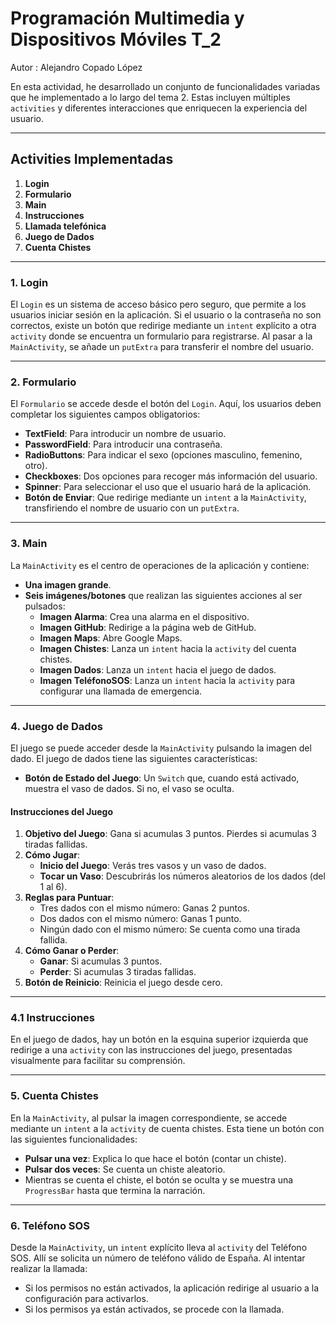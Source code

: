 # Programación Multimedia y Dispositivos Móviles T_2
Autor : Alejandro Copado López

En esta actividad, he desarrollado un conjunto de funcionalidades variadas que he implementado a lo largo del tema 2. Estas incluyen múltiples `activities` y diferentes interacciones que enriquecen la experiencia del usuario.

---

## Activities Implementadas
1. **Login**
2. **Formulario**
3. **Main**
4. **Instrucciones**
5. **Llamada telefónica**
6. **Juego de Dados**
7. **Cuenta Chistes**

---

### 1. Login
El `Login` es un sistema de acceso básico pero seguro, que permite a los usuarios iniciar sesión en la aplicación. Si el usuario o la contraseña no son correctos, existe un botón que redirige mediante un `intent` explícito a otra `activity` donde se encuentra un formulario para registrarse. Al pasar a la `MainActivity`, se añade un `putExtra` para transferir el nombre del usuario.

---

### 2. Formulario
El `Formulario` se accede desde el botón del `Login`. Aquí, los usuarios deben completar los siguientes campos obligatorios:

- **TextField**: Para introducir un nombre de usuario.
- **PasswordField**: Para introducir una contraseña.
- **RadioButtons**: Para indicar el sexo (opciones masculino, femenino, otro).
- **Checkboxes**: Dos opciones para recoger más información del usuario.
- **Spinner**: Para seleccionar el uso que el usuario hará de la aplicación.
- **Botón de Enviar**: Que redirige mediante un `intent` a la `MainActivity`, transfiriendo el nombre de usuario con un `putExtra`.

---

### 3. Main
La `MainActivity` es el centro de operaciones de la aplicación y contiene:
- **Una imagen grande**.
- **Seis imágenes/botones** que realizan las siguientes acciones al ser pulsados:
  - **Imagen Alarma**: Crea una alarma en el dispositivo.
  - **Imagen GitHub**: Redirige a la página web de GitHub.
  - **Imagen Maps**: Abre Google Maps.
  - **Imagen Chistes**: Lanza un `intent` hacia la `activity` del cuenta chistes.
  - **Imagen Dados**: Lanza un `intent` hacia el juego de dados.
  - **Imagen TeléfonoSOS**: Lanza un `intent` hacia la `activity` para configurar una llamada de emergencia.

---

### 4. Juego de Dados
El juego se puede acceder desde la `MainActivity` pulsando la imagen del dado. El juego de dados tiene las siguientes características:

- **Botón de Estado del Juego**: Un `Switch` que, cuando está activado, muestra el vaso de dados. Si no, el vaso se oculta.
  
#### Instrucciones del Juego
1. **Objetivo del Juego**: Gana si acumulas 3 puntos. Pierdes si acumulas 3 tiradas fallidas.
2. **Cómo Jugar**:
   - **Inicio del Juego**: Verás tres vasos y un vaso de dados.
   - **Tocar un Vaso**: Descubrirás los números aleatorios de los dados (del 1 al 6).
3. **Reglas para Puntuar**:
   - Tres dados con el mismo número: Ganas 2 puntos.
   - Dos dados con el mismo número: Ganas 1 punto.
   - Ningún dado con el mismo número: Se cuenta como una tirada fallida.
4. **Cómo Ganar o Perder**:
   - **Ganar**: Si acumulas 3 puntos.
   - **Perder**: Si acumulas 3 tiradas fallidas.
5. **Botón de Reinicio**: Reinicia el juego desde cero.

---

### 4.1 Instrucciones
En el juego de dados, hay un botón en la esquina superior izquierda que redirige a una `activity` con las instrucciones del juego, presentadas visualmente para facilitar su comprensión.

---

### 5. Cuenta Chistes
En la `MainActivity`, al pulsar la imagen correspondiente, se accede mediante un `intent` a la `activity` de cuenta chistes. Esta tiene un botón con las siguientes funcionalidades:
- **Pulsar una vez**: Explica lo que hace el botón (contar un chiste).
- **Pulsar dos veces**: Se cuenta un chiste aleatorio.
- Mientras se cuenta el chiste, el botón se oculta y se muestra una `ProgressBar` hasta que termina la narración.

---

### 6. Teléfono SOS
Desde la `MainActivity`, un `intent` explícito lleva al `activity` del Teléfono SOS. Allí se solicita un número de teléfono válido de España. Al intentar realizar la llamada:
- Si los permisos no están activados, la aplicación redirige al usuario a la configuración para activarlos.
- Si los permisos ya están activados, se procede con la llamada.


